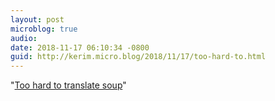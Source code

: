 ```yaml
---
layout: post
microblog: true
audio: 
date: 2018-11-17 06:10:34 -0800
guid: http://kerim.micro.blog/2018/11/17/too-hard-to.html
---
```

"[Too hard to translate soup](http://languagelog.ldc.upenn.edu/nll/?p=39811)"
